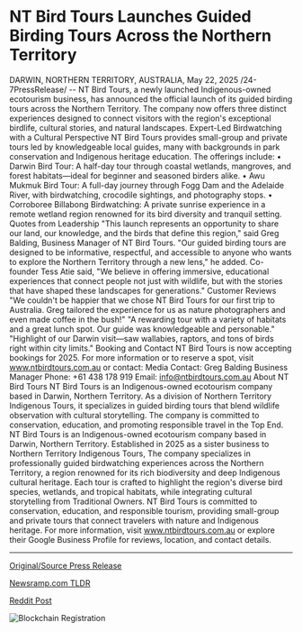 # NT Bird Tours Launches Guided Birding Tours Across the Northern Territory

DARWIN, NORTHERN TERRITORY, AUSTRALIA, May 22, 2025 /24-7PressRelease/ -- NT Bird Tours, a newly launched Indigenous-owned ecotourism business, has announced the official launch of its guided birding tours across the Northern Territory. The company now offers three distinct experiences designed to connect visitors with the region's exceptional birdlife, cultural stories, and natural landscapes.  Expert-Led Birdwatching with a Cultural Perspective NT Bird Tours provides small-group and private tours led by knowledgeable local guides, many with backgrounds in park conservation and Indigenous heritage education. The offerings include:  • Darwin Bird Tour: A half-day tour through coastal wetlands, mangroves, and forest habitats—ideal for beginner and seasoned birders alike. • Awu Mukmuk Bird Tour: A full-day journey through Fogg Dam and the Adelaide River, with birdwatching, crocodile sightings, and photography stops. • Corroboree Billabong Birdwatching: A private sunrise experience in a remote wetland region renowned for its bird diversity and tranquil setting.  Quotes from Leadership "This launch represents an opportunity to share our land, our knowledge, and the birds that define this region," said Greg Balding, Business Manager of NT Bird Tours. "Our guided birding tours are designed to be informative, respectful, and accessible to anyone who wants to explore the Northern Territory through a new lens," he added.  Co-founder Tess Atie said, "We believe in offering immersive, educational experiences that connect people not just with wildlife, but with the stories that have shaped these landscapes for generations."  Customer Reviews "We couldn't be happier that we chose NT Bird Tours for our first trip to Australia. Greg tailored the experience for us as nature photographers and even made coffee in the bush!" "A rewarding tour with a variety of habitats and a great lunch spot. Our guide was knowledgeable and personable." "Highlight of our Darwin visit—saw wallabies, raptors, and tons of birds right within city limits."  Booking and Contact NT Bird Tours is now accepting bookings for 2025. For more information or to reserve a spot, visit www.ntbirdtours.com.au or contact:  Media Contact: Greg Balding Business Manager Phone: +61 438 178 919 Email: info@ntbirdtours.com.au  About NT Bird Tours NT Bird Tours is an Indigenous-owned ecotourism company based in Darwin, Northern Territory. As a division of Northern Territory Indigenous Tours, it specializes in guided birding tours that blend wildlife observation with cultural storytelling. The company is committed to conservation, education, and promoting responsible travel in the Top End.  NT Bird Tours is an Indigenous-owned ecotourism company based in Darwin, Northern Territory. Established in 2025 as a sister business to Northern Territory Indigenous Tours, The company specializes in professionally guided birdwatching experiences across the Northern Territory, a region renowned for its rich biodiversity and deep Indigenous cultural heritage. Each tour is crafted to highlight the region's diverse bird species, wetlands, and tropical habitats, while integrating cultural storytelling from Traditional Owners. NT Bird Tours is committed to conservation, education, and responsible tourism, providing small-group and private tours that connect travelers with nature and Indigenous heritage. For more information, visit www.ntbirdtours.com.au or explore their Google Business Profile for reviews, location, and contact details. 

---

[Original/Source Press Release](https://www.24-7pressrelease.com/press-release/523063/nt-bird-tours-launches-guided-birding-tours-across-the-northern-territory)
                    

[Newsramp.com TLDR](https://newsramp.com/curated-news/nt-bird-tours-launches-indigenous-owned-guided-birding-tours-in-northern-territory/9ef5f396824f5b38c1fb1050d43cc45a) 

 



[Reddit Post](https://www.reddit.com/r/StartupBusinessNews/comments/1kt2204/nt_bird_tours_launches_indigenousowned_guided/) 



![Blockchain Registration](https://cdn.newsramp.app/24-7PressRelease/qrcode/255/22/fondye94.webp)